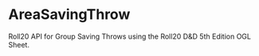 # AreaSavingThrow
Roll20 API for Group Saving Throws using the Roll20 D&amp;D 5th Edition OGL Sheet. 

